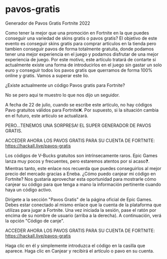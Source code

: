 # pavos-gratis
Generador de Pavos Gratis Fortnite 2022

Como tener la mejor que una promoción en Fortnite en la que puedes conseguir una variedad de skins gratis o pavos gratis? El objetivo de este evento es conseguir skins gratis para comprar artículos en la tienda pero tambien conseguir pavos de forma totalmente gratuita, donde podamos tener una mejor experiencia en el juego y podamos disfrutar de una mejor experiencia de juego. Por este motivo, este artículo tratará de contarte si actualmente existe una forma de introducirlos en el juego sin gastar un solo euro y conseguir todos los pavos gratis que querramos de forma 100% online y gratis. Vamos a superar este lío.

¿Existe actualmente un código Pavos gratis para Fortnite?

No se pero aqui te muestro lo que nos dijo un seguidor.

A fecha de 22 de julio, cuando se escribe este artículo, no hay códigos Pavo gratuitos válidos para Fortnite❌.
Por supuesto, si la situación cambia en el futuro, este artículo se actualizará.

PERO...TENEMOS UNA SORPRESA! EL SUPER GENERADOR DE PAVOS GRATIS.

ACCEDER AHORA LOS PAVOS GRATIS PARA SU CUENTA DE FORTNITE: https://hackall.live/pavos-gratis

Los códigos de V-Bucks gratuitos son intrínsecamente raros. Epic Games lanza muy pocos y frecuentes, pero estaremos atentos por si acaso❓.
Mientras tanto, este enlace nos recuerda que puedes conseguirlos al mejor precio del mercado gracias a Eneba.
¿Cómo puedo canjear mi código en Fortnite?
Nos gustaría aprovechar esta oportunidad para mostrarle cómo canjear su código para que tenga a mano la información pertinente cuando haya un código activo.

Dirígete a la sección "Pavos Gratis" de la página oficial de Epic Games.
Debes estar conectado al mismo enlace que la cuenta de la plataforma que utilizas para jugar a Fortnite.
Una vez iniciada la sesión, pase el ratón por encima de su nombre de usuario (arriba a la derecha).
A continuación, verá la opción "Código de canje".

ACCEDER AHORA LOS PAVOS GRATIS PARA SU CUENTA DE FORTNITE: https://hackall.live/pavos-gratis


Haga clic en él y simplemente introduzca el código en la casilla que aparece.
Haga clic en Canjear y recibirá el artículo o pavo en su cuenta.
